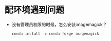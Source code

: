 # 配环境遇到问题

- 没有管理员权限的时候，怎么安装imagemagick？
  ```python
  conda install -c conda-forge imagemagick
  ```
